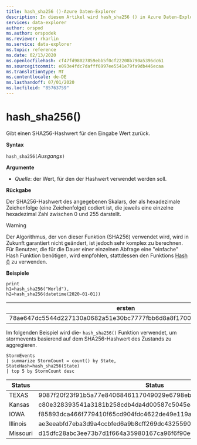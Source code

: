 ```yaml
---
title: hash_sha256 ()-Azure Daten-Explorer
description: In diesem Artikel wird hash_sha256 () in Azure Daten-Explorer beschrieben.
services: data-explorer
author: orspod
ms.author: orspodek
ms.reviewer: rkarlin
ms.service: data-explorer
ms.topic: reference
ms.date: 02/13/2020
ms.openlocfilehash: cf47fd98027859ebb5f0cf22208b790a5396dc61
ms.sourcegitcommit: e093e4fdc7dafff6997ee5541e79fa9db446ecaa
ms.translationtype: MT
ms.contentlocale: de-DE
ms.lasthandoff: 07/01/2020
ms.locfileid: "85763759"
---
```

# <a name="hash_sha256"></a>hash_sha256()

Gibt einen SHA256-Hashwert für den Eingabe Wert zurück.

**Syntax**

`hash_sha256(`*Ausgangs*`)`

**Argumente**

* *Quelle*: der Wert, für den der Hashwert verwendet werden soll.

**Rückgabe**

Der SHA256-Hashwert des angegebenen Skalars, der als hexadezimale Zeichenfolge (eine Zeichenfolge) codiert ist, die jeweils eine einzelne hexadezimal Zahl zwischen 0 und 255 darstellt.

> [!WARNING]
> Der Algorithmus, der von dieser Funktion (SHA256) verwendet wird, wird in Zukunft garantiert nicht geändert, ist jedoch sehr komplex zu berechnen. Für Benutzer, die für die Dauer einer einzelnen Abfrage eine "einfache" Hash Funktion benötigen, wird empfohlen, stattdessen den Funktions [Hash ()](./hashfunction.md) zu verwenden.

**Beispiele**

<!-- csl: https://help.kusto.windows.net/Samples -->
```kusto
print 
h1=hash_sha256("World"),
h2=hash_sha256(datetime(2020-01-01))
```

|ersten|Halbjahr|
|---|---|
|78ae647dc5544d227130a0682a51e30bc7777fbb6d8a8f17007463a3ecd1d524|ba666752dc1a20eb750b0eb64e780cc4c968bc9fb8813461c1d7e750f302d71d|

Im folgenden Beispiel wird die- `hash_sha256()` Funktion verwendet, um stormevents basierend auf dem SHA256-Hashwert des Zustands zu aggregieren. 

<!-- csl: https://help.kusto.windows.net/Samples -->
```kusto
StormEvents 
| summarize StormCount = count() by State, StateHash=hash_sha256(State)
| top 5 by StormCount desc
```

|Status|Status|Stormcount|
|---|---|---|
|TEXAS|9087f20f23f91b5a77e8406846117049029e6798ebbd0d38aea68da73a00ca37|4701|
|Kansas|c80e328393541a3181b258cdb4da4d00587c5045e8cf3bb6c8fdb7016b69cc2e|3166|
|IOWA|f85893dca466f779410f65cd904fdc4622de49e119ad4e7c7e4a291ceed1820b|2337|
|Illinois|ae3eeabfd7eba3d9a4ccbfed6a9b8cff269dc43255906476282e0184cf81b7fd|2022|
|Missouri|d15dfc28abc3ee73b7d1f664a35980167ca96f6f90e034db2a6525c0b8ba61b1|2016|
